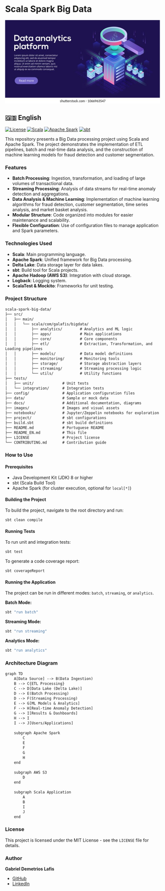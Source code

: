 # Scala Spark Big Data

![Hero Image](images/hero_image.jpg)

## 🇬🇧 English

[![License](https://img.shields.io/badge/License-MIT-yellow.svg)](https://opensource.org/licenses/MIT)
[![Scala](https://img.shields.io/badge/Scala-2.12-blue.svg)](https://www.scala-lang.org/)
[![Apache Spark](https://img.shields.io/badge/Apache_Spark-3.3.0-orange.svg)](https://spark.apache.org/)
[![sbt](https://img.shields.io/badge/sbt-1.x-green.svg)](https://www.scala-sbt.org/)

This repository presents a Big Data processing project using Scala and Apache Spark. The project demonstrates the implementation of ETL pipelines, batch and real-time data analysis, and the construction of machine learning models for fraud detection and customer segmentation.

### Features

*   **Batch Processing**: Ingestion, transformation, and loading of large volumes of transactional data.
*   **Streaming Processing**: Analysis of data streams for real-time anomaly detection and aggregations.
*   **Data Analysis & Machine Learning**: Implementation of machine learning algorithms for fraud detection, customer segmentation, time series analysis, and market basket analysis.
*   **Modular Structure**: Code organized into modules for easier maintenance and scalability.
*   **Flexible Configuration**: Use of configuration files to manage application and Spark parameters.

### Technologies Used

*   **Scala**: Main programming language.
*   **Apache Spark**: Unified framework for Big Data processing.
*   **Delta Lake**: Data storage layer for data lakes.
*   **sbt**: Build tool for Scala projects.
*   **Apache Hadoop (AWS S3)**: Integration with cloud storage.
*   **Logback**: Logging system.
*   **ScalaTest & Mockito**: Frameworks for unit testing.

### Project Structure

```
scala-spark-big-data/
├── src/
│   ├── main/
│   │   └── scala/com/galafis/bigdata/
│   │       ├── analytics/        # Analytics and ML logic
│   │       ├── apps/             # Main applications
│   │       ├── core/             # Core components
│   │       ├── etl/              # Extraction, Transformation, and Loading pipelines
│   │       ├── models/           # Data model definitions
│   │       ├── monitoring/       # Monitoring tools
│   │       ├── storage/          # Storage abstraction layers
│   │       ├── streaming/        # Streaming processing logic
│   │       └── utils/            # Utility functions
├── tests/
│   ├── unit/             # Unit tests
│   └── integration/      # Integration tests
├── config/               # Application configuration files
├── data/                 # Sample or mock data
├── docs/                 # Additional documentation, diagrams
├── images/               # Images and visual assets
├── notebooks/            # Jupyter/Zeppelin notebooks for exploration
├── project/              # sbt configurations
├── build.sbt             # sbt build definitions
├── README.md             # Portuguese README
├── README_EN.md          # This file
├── LICENSE               # Project license
└── CONTRIBUTING.md       # Contribution guide
```

### How to Use

#### Prerequisites

*   Java Development Kit (JDK) 8 or higher
*   sbt (Scala Build Tool)
*   Apache Spark (for cluster execution, optional for `local[*]`) 

#### Building the Project

To build the project, navigate to the root directory and run:

```bash
sbt clean compile
```

#### Running Tests

To run unit and integration tests:

```bash
sbt test
```

To generate a code coverage report:

```bash
sbt coverageReport
```

#### Running the Application

The project can be run in different modes: `batch`, `streaming`, or `analytics`.

**Batch Mode:**

```bash
sbt "run batch"
```

**Streaming Mode:**

```bash
sbt "run streaming"
```

**Analytics Mode:**

```bash
sbt "run analytics"
```

### Architecture Diagram

```mermaid
graph TD
    A[Data Source] --> B(Data Ingestion)
    B --> C{ETL Processing}
    C --> D[Data Lake (Delta Lake)]
    D --> E(Batch Processing)
    D --> F(Streaming Processing)
    E --> G[ML Models & Analytics]
    F --> H[Real-time Anomaly Detection]
    G --> I[Results & Dashboards]
    H --> I
    I --> J[Users/Applications]

    subgraph Apache Spark
        C
        E
        F
        G
        H
    end

    subgraph AWS S3
        D
    end

    subgraph Scala Application
        A
        B
        I
        J
    end
```

### License

This project is licensed under the MIT License - see the `LICENSE` file for details.

### Author

**Gabriel Demetrios Lafis**

*   [GitHub](https://github.com/galafis)
*   [LinkedIn](https://www.linkedin.com/in/gabriel-demetrios-lafis/)

